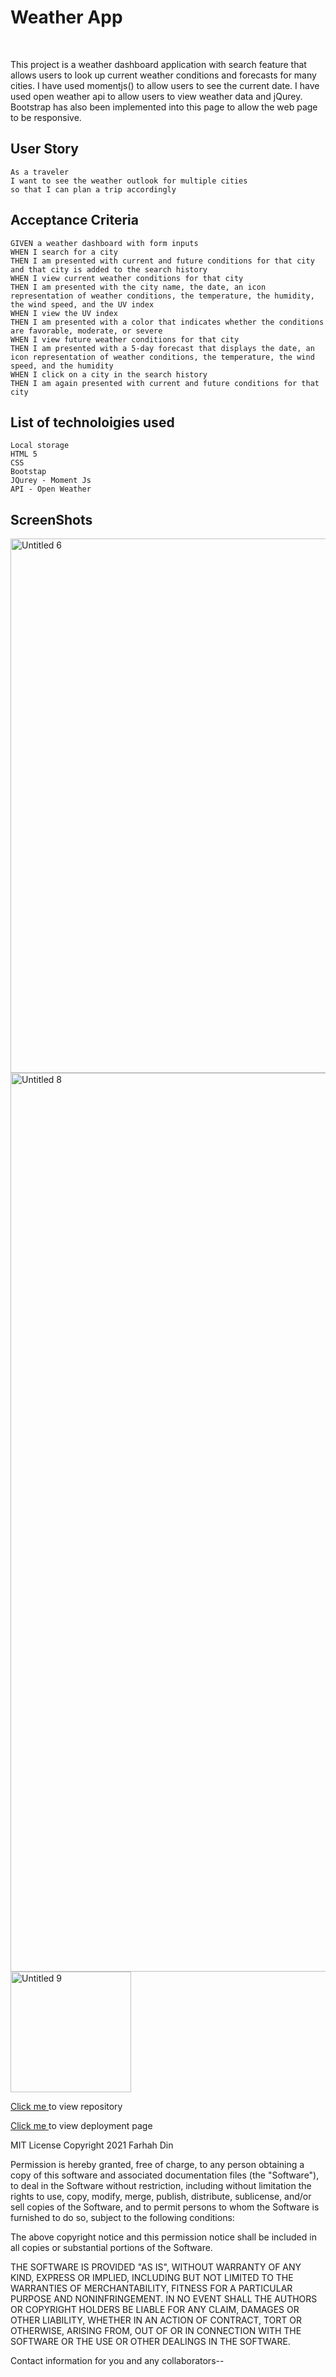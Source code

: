
<h1>Weather App</h1>
<br>

This project is a weather dashboard application with search feature that allows users to look up current weather conditions and forecasts for many cities. I have used momentjs() to allow users to see the current date. I have used open weather api to allow users to view weather data and jQurey. Bootstrap has also been implemented into this page to allow the web page to be responsive. 



## User Story

```
As a traveler
I want to see the weather outlook for multiple cities
so that I can plan a trip accordingly

```

## Acceptance Criteria
```
GIVEN a weather dashboard with form inputs
WHEN I search for a city
THEN I am presented with current and future conditions for that city and that city is added to the search history
WHEN I view current weather conditions for that city
THEN I am presented with the city name, the date, an icon representation of weather conditions, the temperature, the humidity, the wind speed, and the UV index
WHEN I view the UV index
THEN I am presented with a color that indicates whether the conditions are favorable, moderate, or severe
WHEN I view future weather conditions for that city
THEN I am presented with a 5-day forecast that displays the date, an icon representation of weather conditions, the temperature, the wind speed, and the humidity
WHEN I click on a city in the search history
THEN I am again presented with current and future conditions for that city
```

## List of technoloigies used
```
Local storage
HTML 5
CSS
Bootstap
JQurey - Moment Js
API - Open Weather

```

## ScreenShots
<img width="855" alt="Untitled 6" src="https://user-images.githubusercontent.com/81389441/154729963-89d4d867-ae71-4254-b61c-086f44fe8a66.png">


<img width="1438" alt="Untitled 8" src="https://user-images.githubusercontent.com/81389441/154730204-cd1f67b5-e78a-4912-8189-8172d496fc48.png">


<img width="193" alt="Untitled 9" src="https://user-images.githubusercontent.com/81389441/154730402-e4d6ff8f-7a80-4df6-a9b3-44028e827f5c.png">


<a href= "https://github.com/farhahdin1997/weatherApp" >Click me </a> to view repository 

<a href= "https://farhahdin1997.github.io/weatherApp/ "> Click me </a> to view deployment page


MIT License
Copyright 2021 Farhah Din

Permission is hereby granted, free of charge, to any person obtaining a copy of this software and associated documentation files (the "Software"), to deal in the Software without restriction, including without limitation the rights to use, copy, modify, merge, publish, distribute, sublicense, and/or sell copies of the Software, and to permit persons to whom the Software is furnished to do so, subject to the following conditions:

The above copyright notice and this permission notice shall be included in all copies or substantial portions of the Software.

THE SOFTWARE IS PROVIDED "AS IS", WITHOUT WARRANTY OF ANY KIND, EXPRESS OR IMPLIED, INCLUDING BUT NOT LIMITED TO THE WARRANTIES OF MERCHANTABILITY, FITNESS FOR A PARTICULAR PURPOSE AND NONINFRINGEMENT. IN NO EVENT SHALL THE AUTHORS OR COPYRIGHT HOLDERS BE LIABLE FOR ANY CLAIM, DAMAGES OR OTHER LIABILITY, WHETHER IN AN ACTION OF CONTRACT, TORT OR OTHERWISE, ARISING FROM, OUT OF OR IN CONNECTION WITH THE SOFTWARE OR THE USE OR OTHER DEALINGS IN THE SOFTWARE.

Contact information for you and any collaborators--
